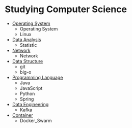 # Studying Computer Science 
 
- [Operating System](https://github.com/C-YooJin/Study/tree/master/Operating_System)
  - Operating System
  - Linux
- [Data Analysis](https://github.com/C-YooJin/Study/tree/master/Data_Analysis)
  - Statistic
- [Network](https://github.com/C-YooJin/Study/tree/master/Network)
  - Network
- [Data Structure](https://github.com/C-YooJin/Study/tree/master/Data_Structure)
  - git
  - big-o
- [Programming Language](https://github.com/C-YooJin/Study/tree/master/Programming_Language) 
  - Java 
  - JavaScript
  - Python
  - Spring
- [Data Engineering](https://github.com/C-YooJin/Study/tree/master/Data_Engineering)
  - Kafka
- [Container](https://github.com/C-YooJin/Study/tree/master/Container)
  - Docker_Swarm
